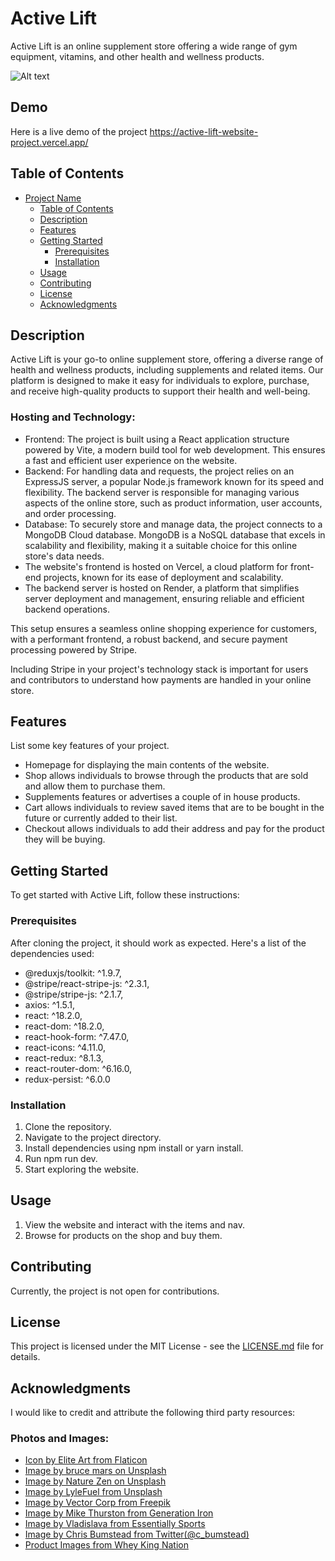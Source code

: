 # Active Lift

Active Lift is an online supplement store offering a wide range of gym equipment, vitamins, and other health and wellness products.

![Alt text](/active-lift-github-cover.png?raw=true "Active Lift")

## Demo

Here is a live demo of the project https://active-lift-website-project.vercel.app/

## Table of Contents

-   [Project Name](#project-name)
    -   [Table of Contents](#table-of-contents)
    -   [Description](#description)
    -   [Features](#features)
    -   [Getting Started](#getting-started)
        -   [Prerequisites](#prerequisites)
        -   [Installation](#installation)
    -   [Usage](#usage)
    -   [Contributing](#contributing)
    -   [License](#license)
    -   [Acknowledgments](#acknowledgments)

## Description

Active Lift is your go-to online supplement store, offering a diverse range of health and wellness products, including supplements and related items. Our platform is designed to make it easy for individuals to explore, purchase, and receive high-quality products to support their health and well-being.

### Hosting and Technology:

-   Frontend: The project is built using a React application structure powered by Vite, a modern build tool for web development. This ensures a fast and efficient user experience on the website.
-   Backend: For handling data and requests, the project relies on an ExpressJS server, a popular Node.js framework known for its speed and flexibility. The backend server is responsible for managing various aspects of the online store, such as product information, user accounts, and order processing.
-   Database: To securely store and manage data, the project connects to a MongoDB Cloud database. MongoDB is a NoSQL database that excels in scalability and flexibility, making it a suitable choice for this online store's data needs.
-   The website's frontend is hosted on Vercel, a cloud platform for front-end projects, known for its ease of deployment and scalability.
-   The backend server is hosted on Render, a platform that simplifies server deployment and management, ensuring reliable and efficient backend operations.

This setup ensures a seamless online shopping experience for customers, with a performant frontend, a robust backend, and secure payment processing powered by Stripe.

Including Stripe in your project's technology stack is important for users and contributors to understand how payments are handled in your online store.

## Features

List some key features of your project.

-   Homepage for displaying the main contents of the website.
-   Shop allows individuals to browse through the products that are sold and allow them to purchase them.
-   Supplements features or advertises a couple of in house products.
-   Cart allows individuals to review saved items that are to be bought in the future or currently added to their list.
-   Checkout allows individuals to add their address and pay for the product they will be buying.

## Getting Started

To get started with Active Lift, follow these instructions:

### Prerequisites

After cloning the project, it should work as expected. Here's a list of the dependencies used:

-   @reduxjs/toolkit: ^1.9.7,
-   @stripe/react-stripe-js: ^2.3.1,
-   @stripe/stripe-js: ^2.1.7,
-   axios: ^1.5.1,
-   react: ^18.2.0,
-   react-dom: ^18.2.0,
-   react-hook-form: ^7.47.0,
-   react-icons: ^4.11.0,
-   react-redux: ^8.1.3,
-   react-router-dom: ^6.16.0,
-   redux-persist: ^6.0.0

### Installation

1. Clone the repository.
2. Navigate to the project directory.
3. Install dependencies using npm install or yarn install.
4. Run npm run dev.
5. Start exploring the website.

## Usage

1. View the website and interact with the items and nav.
2. Browse for products on the shop and buy them.

## Contributing

Currently, the project is not open for contributions.

## License

This project is licensed under the MIT License - see the [LICENSE.md](LICENSE.md) file for details.

## Acknowledgments

I would like to credit and attribute the following third party resources:

### Photos and Images:

-   [Icon by Elite Art from Flaticon](https://www.flaticon.com/free-icon/letter-m_11492717?term=letter+m&page=1&position=1&origin=search&related_id=11492717)
-   [Image by bruce mars on Unsplash](https://unsplash.com/photos/three-women-kneeling-inside-building-at-daytime-ZXq7xoo98b0)
-   [Image by Nature Zen on Unsplash](https://unsplash.com/photos/a-couple-of-bowls-of-food-on-a-table-ViScW8_wJSg)
-   [Image by LyleFuel from Unsplash](https://unsplash.com/photos/pink-liquid-in-clear-drinking-glass-C05u9Xh37to)
-   [Image by Vector Corp from Freepik](https://www.freepik.com/free-vector/geometric-mosaic-tile-shape-background_26323841.htm#query=light%20patterns&position=9&from_view=keyword&track=ais)
-   [Image by Mike Thurston from Generation Iron](https://generationiron.com/wp-content/uploads/2021/10/header-1-1.jpg)
-   [Image by Vladislava from Essentially Sports](https://encrypted-tbn1.gstatic.com/images?q=tbn:ANd9GcQrBTtFZIc0pfp-JXGeSpJpNesyRiPFoz9-7rnvtsDkFjW1ONsL)
-   [Image by Chris Bumstead from Twitter(@c_bumstead)](https://twitter.com/c_bumstead/status/1486480564001595394)
-   [Product Images from Whey King Nation](https://www.wheykingsupplements.com/)
